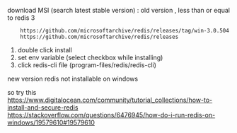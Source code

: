 download MSI (search latest stable version) : old version , less than or equal to redis 3

        https://github.com/microsoftarchive/redis/releases/tag/win-3.0.504
        https://github.com/microsoftarchive/redis/releases  


1. double click install
2. set env variable (select checkbox while installing)
3. click redis-cli file (program-files/redis/redis-cli)


new version redis not installable on windows  

 so try this  
 https://www.digitalocean.com/community/tutorial_collections/how-to-install-and-secure-redis
 https://stackoverflow.com/questions/6476945/how-do-i-run-redis-on-windows/19579610#19579610
